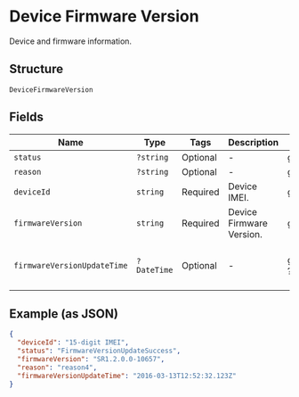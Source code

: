 
# Device Firmware Version

Device and firmware information.

## Structure

`DeviceFirmwareVersion`

## Fields

| Name | Type | Tags | Description | Getter | Setter |
|  --- | --- | --- | --- | --- | --- |
| `status` | `?string` | Optional | - | getStatus(): ?string | setStatus(?string status): void |
| `reason` | `?string` | Optional | - | getReason(): ?string | setReason(?string reason): void |
| `deviceId` | `string` | Required | Device IMEI. | getDeviceId(): string | setDeviceId(string deviceId): void |
| `firmwareVersion` | `string` | Required | Device Firmware Version. | getFirmwareVersion(): string | setFirmwareVersion(string firmwareVersion): void |
| `firmwareVersionUpdateTime` | `?DateTime` | Optional | - | getFirmwareVersionUpdateTime(): ?\DateTime | setFirmwareVersionUpdateTime(?\DateTime firmwareVersionUpdateTime): void |

## Example (as JSON)

```json
{
  "deviceId": "15-digit IMEI",
  "status": "FirmwareVersionUpdateSuccess",
  "firmwareVersion": "SR1.2.0.0-10657",
  "reason": "reason4",
  "firmwareVersionUpdateTime": "2016-03-13T12:52:32.123Z"
}
```

